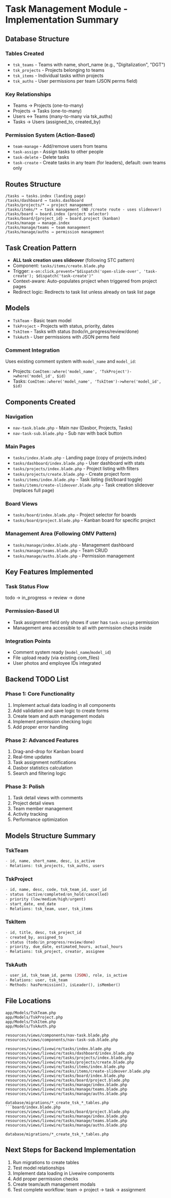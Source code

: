 # Task Management Module - Implementation Summary

## Database Structure

### Tables Created
- `tsk_teams` - Teams with name, short_name (e.g., "Digitalization", "DGT")
- `tsk_projects` - Projects belonging to teams
- `tsk_items` - Individual tasks within projects
- `tsk_auths` - User permissions per team (JSON perms field)

### Key Relationships
- Teams → Projects (one-to-many)
- Projects → Tasks (one-to-many)
- Users ↔ Teams (many-to-many via tsk_auths)
- Tasks → Users (assigned_to, created_by)

### Permission System (Action-Based)
- `team-manage` - Add/remove users from teams
- `task-assign` - Assign tasks to other people
- `task-delete` - Delete tasks
- `task-create` - Create tasks in any team (for leaders), default: own teams only

## Routes Structure
```
/tasks → tasks.index (landing page)
/tasks/dashboard → tasks.dashboard
/tasks/projects/* → project management
/tasks/items/* → task management (NO /create route - uses slideover)
/tasks/board → board.index (project selector)
/tasks/board/{project_id} → board.project (kanban)
/tasks/manage → manage.index
/tasks/manage/teams → team management
/tasks/manage/auths → permission management
```

## Task Creation Pattern
- **ALL task creation uses slideover** (following STC pattern)
- Component: `tasks/items/create.blade.php`
- Trigger: `x-on:click.prevent="$dispatch('open-slide-over', 'task-create'); $dispatch('task-create')"`
- Context-aware: Auto-populates project when triggered from project pages
- Redirect logic: Redirects to task list unless already on task list page

## Models
- `TskTeam` - Basic team model
- `TskProject` - Projects with status, priority, dates
- `TskItem` - Tasks with status (todo/in_progress/review/done)
- `TskAuth` - User permissions with JSON perms field

### Comment Integration
Uses existing comment system with `model_name` and `model_id`:
- Projects: `ComItem::where('model_name', 'TskProject')->where('model_id', $id)`
- Tasks: `ComItem::where('model_name', 'TskItem')->where('model_id', $id)`

## Components Created

### Navigation
- `nav-task.blade.php` - Main nav (Dasbor, Projects, Tasks)
- `nav-task-sub.blade.php` - Sub nav with back button

### Main Pages
- `tasks/index.blade.php` - Landing page (copy of projects.index)
- `tasks/dashboard/index.blade.php` - User dashboard with stats
- `tasks/projects/index.blade.php` - Project listing with filters
- `tasks/projects/create.blade.php` - Create project form
- `tasks/items/index.blade.php` - Task listing (list/board toggle)
- `tasks/items/create-slideover.blade.php` - Task creation slideover (replaces full page)

### Board Views
- `tasks/board/index.blade.php` - Project selector for boards
- `tasks/board/project.blade.php` - Kanban board for specific project

### Management Area (Following OMV Pattern)
- `tasks/manage/index.blade.php` - Management dashboard
- `tasks/manage/teams.blade.php` - Team CRUD
- `tasks/manage/auths.blade.php` - Permission management

## Key Features Implemented

### Task Status Flow
todo → in_progress → review → done

### Permission-Based UI
- Task assignment field only shows if user has `task-assign` permission
- Management area accessible to all with permission checks inside

### Integration Points
- Comment system ready (`model_name`/`model_id`)
- File upload ready (via existing com_files)
- User photos and employee IDs integrated

## Backend TODO List

### Phase 1: Core Functionality
1. Implement actual data loading in all components
2. Add validation and save logic to create forms
3. Create team and auth management modals
4. Implement permission checking logic
5. Add proper error handling

### Phase 2: Advanced Features
1. Drag-and-drop for Kanban board
2. Real-time updates
3. Task assignment notifications
4. Dasbor statistics calculation
5. Search and filtering logic

### Phase 3: Polish
1. Task detail views with comments
2. Project detail views
3. Team member management
4. Activity tracking
5. Performance optimization

## Models Structure Summary

### TskTeam
```php
- id, name, short_name, desc, is_active
- Relations: tsk_projects, tsk_auths, users
```

### TskProject  
```php
- id, name, desc, code, tsk_team_id, user_id
- status (active/completed/on_hold/cancelled)
- priority (low/medium/high/urgent)
- start_date, end_date
- Relations: tsk_team, user, tsk_items
```

### TskItem
```php
- id, title, desc, tsk_project_id
- created_by, assigned_to
- status (todo/in_progress/review/done)
- priority, due_date, estimated_hours, actual_hours
- Relations: tsk_project, creator, assignee
```

### TskAuth
```php
- user_id, tsk_team_id, perms (JSON), role, is_active
- Relations: user, tsk_team
- Methods: hasPermission(), isLeader(), isMember()
```

## File Locations
```
app/Models/TskTeam.php
app/Models/TskProject.php
app/Models/TskItem.php
app/Models/TskAuth.php

resources/views/components/nav-task.blade.php
resources/views/components/nav-task-sub.blade.php

resources/views/livewire/tasks/index.blade.php
resources/views/livewire/tasks/dashboard/index.blade.php
resources/views/livewire/tasks/projects/index.blade.php
resources/views/livewire/tasks/projects/create.blade.php
resources/views/livewire/tasks/items/index.blade.php
resources/views/livewire/tasks/items/create-slideover.blade.php
resources/views/livewire/tasks/board/index.blade.php
resources/views/livewire/tasks/board/project.blade.php
resources/views/livewire/tasks/manage/index.blade.php
resources/views/livewire/tasks/manage/teams.blade.php
resources/views/livewire/tasks/manage/auths.blade.php

database/migrations/*_create_tsk_*_tables.php
```board/index.blade.php
resources/views/livewire/tasks/board/project.blade.php
resources/views/livewire/tasks/manage/index.blade.php
resources/views/livewire/tasks/manage/teams.blade.php
resources/views/livewire/tasks/manage/auths.blade.php

database/migrations/*_create_tsk_*_tables.php
```

## Next Steps for Backend Implementation
1. Run migrations to create tables
2. Test model relationships
3. Implement data loading in Livewire components
4. Add proper permission checks
5. Create team/auth management modals
6. Test complete workflow: team → project → task → assignment